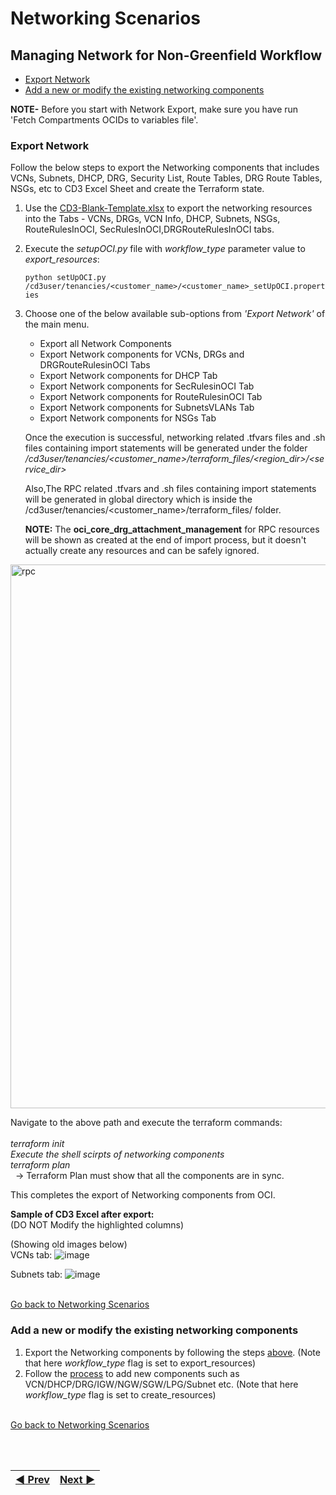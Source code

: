 # Networking Scenarios

## Managing Network for Non-Greenfield Workflow
- [Export Network](#non-greenfield-tenancies)
- [Add a new or modify the existing networking components](#add-a-new-or-modify-the-existing-networking-components)


**NOTE-**
Before you start with Network Export, make sure you have run 'Fetch Compartments OCIDs to variables file'.

### Export Network

Follow the below steps to export the Networking components that includes VCNs, Subnets, DHCP, DRG, Security List, Route Tables, DRG Route Tables, NSGs, etc to CD3 Excel Sheet and create the Terraform state.

1. Use the [CD3-Blank-Template.xlsx](/cd3_automation_toolkit/example) to export the networking resources into the Tabs - VCNs, DRGs, VCN Info, DHCP, Subnets, NSGs, RouteRulesInOCI, SecRulesInOCI,DRGRouteRulesInOCI tabs.
   
2. Execute the _setupOCI.py_ file with _workflow_type_ parameter value to _export_resources_:
   
   ```python setUpOCI.py /cd3user/tenancies/<customer_name>/<customer_name>_setUpOCI.properties```
   
3. Choose one of the below available sub-options from _'Export Network'_ of the main menu. 
   - Export all Network Components
   - Export Network components for VCNs, DRGs and DRGRouteRulesinOCI Tabs
   - Export Network components for DHCP Tab
   - Export Network components for SecRulesinOCI Tab
   - Export Network components for RouteRulesinOCI Tab
   - Export Network components for SubnetsVLANs Tab
   - Export Network components for NSGs Tab
   
   Once the execution is successful, networking related .tfvars files and .sh files containing import statements will be generated under the folder _/cd3user/tenancies/<customer\_name>/terraform_files/<region_dir>/<service_dir>_
   
   Also,The RPC related .tfvars and .sh files containing import statements will be generated in global directory which is inside the /cd3user/tenancies/<customer\_name>/terraform_files/ folder. 

   **NOTE:** The **oci_core_drg_attachment_management** for RPC resources will be shown as created at the end of import process, but it doesn't actually create any resources and can be safely ignored.

<img width="870" alt="rpc" src="https://github.com/oracle-devrel/cd3-automation-toolkit/assets/103548537/1a5d94a8-3309-4edf-84b4-f0e824e0c7d7">
    
   Navigate to the above path and execute the terraform commands:<br>
       <br>_terraform init_
       <br>_Execute the shell scirpts of networking components_
       <br>_terraform plan_
       <br>&nbsp;&nbsp;→ Terraform Plan must show that all the components are in sync.
   
This completes the export of Networking components from OCI.

**Sample of CD3 Excel after export:**
<br>(DO NOT Modify the highlighted columns)

(Showing old images below)
<br>VCNs tab:
![image](https://user-images.githubusercontent.com/115973871/214372501-65e68d60-bedd-4df9-bf84-a2316d0f6c62.png)

Subnets tab:
![image](https://user-images.githubusercontent.com/115973871/214372535-69714cbc-1980-4dd5-ae52-e20441903d8a.png)

<br>[Go back to Networking Scenarios](#networking-scenarios)
### Add a new or modify the existing networking components
1. Export the Networking components by following the steps [above](#export-network). (Note that here _workflow_type_ flag is set to export_resources)
2. Follow the [process](/cd3_automation_toolkit/documentation/user_guide/NetworkingScenariosGF.md#modify-network) to add new components such as VCN/DHCP/DRG/IGW/NGW/SGW/LPG/Subnet etc. (Note that here _workflow_type_ flag is set to create_resources)

<br>[Go back to Networking Scenarios](#networking-scenarios)


<br><br>
<div align='center'>

| <a href="/cd3_automation_toolkit/documentation/user_guide/NonGreenField.md">:arrow_backward: Prev</a> | <a href="/cd3_automation_toolkit/documentation/user_guide/ComputeNGF.md">Next :arrow_forward:</a> |
| :---- | -------: |
  
</div>
